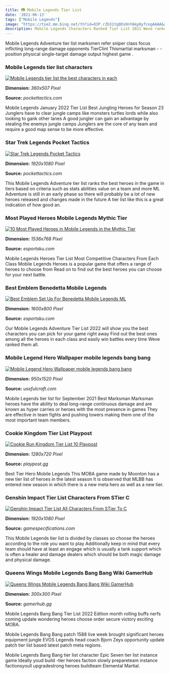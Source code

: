 ```yaml
---
title: 📷 Mobile Legends Tier List
date: '2021-06-13'
tags: ["Mobile Legends"]
image: "https://tse2.mm.bing.net/th?id=OIP.rZb31tgQOs0nYAkp8yfcogAAAA&amp;pid=15.1"
description: Mobile Legends Characters Ranked Tier List 2021 Weve ranked the best characters Know the best characters you can use in the game By Mihir Hate Last updated J
---
```




Mobile Legends Adventure tier list marksmen refer sniper class focus inflicting long-range damage opponents TierClint Thismartial marksman - - position physical single-target damage output highest game .



### Mobile Legends tier list characters 

[![Mobile Legends tier list the best characters in each ](https://www.pockettactics.com/wp-content/uploads/2020/05/mobile-legends-bruno-360x507.jpg)](https://www.pockettactics.com/wp-content/uploads/2020/05/mobile-legends-bruno-360x507.jpg)


**Dimension:** _360x507 Pixel_ 

**Source:** _pockettactics.com_ 


Mobile Legends January 2022 Tier List Best Jungling Heroes for Season 23 Junglers have to clear jungle camps like monsters turtles lords while also looking to gank other lanes A good jungler can gain an advantage by stealing the enemys jungle camps Junglers are the core of any team and require a good map sense to be more effective.


### Star Trek Legends Pocket Tactics

[![Star Trek Legends  Pocket Tactics](https://www.pockettactics.com/wp-content/uploads/2021/04/star-trek-legends-review.jpg)](https://www.pockettactics.com/wp-content/uploads/2021/04/star-trek-legends-review.jpg)


**Dimension:** _1920x1080 Pixel_ 

**Source:** _pockettactics.com_ 


This Mobile Legends Adventure tier list ranks the best heroes in the game in tiers based on criteria such as stats abilities value on a team and more ML Adventure is still in an early phase so there will probably be a lot of new heroes released and changes made in the future A tier list like this is a great indication of how good an.


### Most Played Heroes Mobile Legends Mythic Tier 

[![10 Most Played Heroes in Mobile Legends in the Mythic Tier ](https://en.esportsku.com/wp-content/uploads/2021/02/Untitled-154-1536x768.jpg)](https://en.esportsku.com/wp-content/uploads/2021/02/Untitled-154-1536x768.jpg)


**Dimension:** _1536x768 Pixel_ 

**Source:** _esportsku.com_ 


Mobile Legends Heroes Tier List Most Competitive Characters From Each Class Mobile Legends Heroes is a popular game that offers a range of heroes to choose from Read on to find out the best heroes you can choose for your next battle.


### Best Emblem Benedetta Mobile Legends 

[![Best Emblem Set Up For Benedetta Mobile Legends ML ](https://en.esportsku.com/wp-content/uploads/2020/11/Untitled-289.jpg)](https://en.esportsku.com/wp-content/uploads/2020/11/Untitled-289.jpg)


**Dimension:** _1600x800 Pixel_ 

**Source:** _esportsku.com_ 


Our Mobile Legends Adventure Tier List 2022 will show you the best characters you can pick for your game right away Find out the best ones among all the heroes in each class and easily win battles every time Weve ranked them all.


### Mobile Legend Hero Wallpaper mobile legends bang bang

[![Mobile Legend Hero Wallpaper  mobile legends bang bang](http://www.usefulcraft.com/wp-content/uploads/2019/12/MobileLegendHero-5.jpg)](http://www.usefulcraft.com/wp-content/uploads/2019/12/MobileLegendHero-5.jpg)


**Dimension:** _950x1520 Pixel_ 

**Source:** _usefulcraft.com_ 


Mobile Legends tier list for September 2021 Best Marksman Marksman heroes have the ability to deal long-range continuous damage and are known as hyper carries or heroes with the most presence in games They are effective in team fights and pushing towers making them one of the most important team members.


### Cookie Kingdom Tier List Playpost

[![Cookie Run Kingdom Tier List 10  Playpost](https://playpost.gg/wp-content/uploads/2021/01/Cookie-Run-Kingdom-Tier-List-10.jpg)](https://playpost.gg/wp-content/uploads/2021/01/Cookie-Run-Kingdom-Tier-List-10.jpg)


**Dimension:** _1280x720 Pixel_ 

**Source:** _playpost.gg_ 


Best Tier Hero Mobile Legends This MOBA game made by Moonton has a new tier list of heroes in the latest season It is observed that MLBB has entered new season in which there is a new meta hero as well as a new tier.


### Genshin Impact Tier List Characters From STier C 

[![Genshin Impact Tier List  All Characters From STier To C ](https://www.gamespecifications.com/wp-content/uploads/2020/11/Genshin-Impact-Tier-List.png)](https://www.gamespecifications.com/wp-content/uploads/2020/11/Genshin-Impact-Tier-List.png)


**Dimension:** _1920x1080 Pixel_ 

**Source:** _gamespecifications.com_ 


This Mobile Legends tier list is divided by classes so choose the heroes according to the role you want to play Additionally keep in mind that every team should have at least an engage which is usually a tank support which is often a healer and damage dealers which should be both magic damage and physical damage.


### Queens Wings Mobile Legends Bang Bang Wiki GamerHub

[![Queens Wings  Mobile Legends Bang Bang Wiki  GamerHub](https://gamerhub-uploads.s3.us-west-1.amazonaws.com/97a28814a5294ead9ffaa34855c51575.png)](https://gamerhub-uploads.s3.us-west-1.amazonaws.com/97a28814a5294ead9ffaa34855c51575.png)


**Dimension:** _300x300 Pixel_ 

**Source:** _gamerhub.gg_ 



Mobile Legends Bang Bang Tier List 2022 Edition month rolling buffs nerfs coming update wondering heroes choose order secure victory exciting MOBA.


Mobile Legends Bang Bang patch 1588 live week brought significant heroes equipment jungle EVOS Legends head coach Bjorn Zeys opportunity update patch tier list based latest patch meta regions.


Mobile Legends Bang Bang tier list character Epic Seven tier list instance game Ideally youd build -tier heroes faction slowly prepareteam instance factionsyoull upgradestrong heroes buildteam Elemental Martial.




